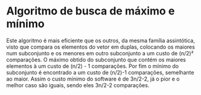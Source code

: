<h1>Algoritmo de busca de máximo e mínimo</h1>

Este algoritmo é mais eficiente que os outros, da mesma família assintótica, visto que compara os elementos do vetor em duplas, colocando os maiores num subconjunto e os menores em outro subconjunto a um custo de (n/2)² comparações. O máximo obtido do subconjunto que contém os maiores elementos à um custo de (n/2) - 1 comparações. Por fim o mínimo do subconjunto é encontrado a um custo de (n/2)-1 comparações, semelhante ao maior. Assim o custo mínimo do software é de 3n/2-2, já o pior e o melhor caso são iguais, sendo eles 3n/2-2 comparações. 

